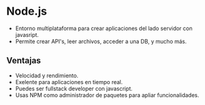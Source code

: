 # Node.js

- Entorno multiplataforma para crear aplicaciones del lado servidor con javasript.
- Permite crear API's, leer archivos, acceder a una DB, y mucho más.

## Ventajas

- Velocidad y rendimiento.
- Exelente para aplicaciones en tiempo real.
- Puedes ser fullstack developer con javascript.
- Usas NPM como administrador de paquetes para apliar funcionalidades.
